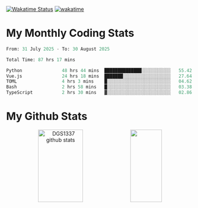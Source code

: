 [![Wakatime Status](https://github.com/noopurphalak/noopurphalak/workflows/wakatime-status-update/badge.svg)](https://github.com/noopurphalak/noopurphalak/actions/workflows/main.yml)
[![wakatime](https://wakatime.com/badge/user/80ace140-ef40-4fdd-b8ed-f3be3d2e1aea.svg)](https://wakatime.com/@80ace140-ef40-4fdd-b8ed-f3be3d2e1aea)

# My Monthly Coding Stats

<!--START_SECTION:waka-->

```python
From: 31 July 2025 - To: 30 August 2025

Total Time: 87 hrs 17 mins

Python               48 hrs 44 mins  ██████████████░░░░░░░░░░░   55.42 %
Vue.js               24 hrs 18 mins  ███████░░░░░░░░░░░░░░░░░░   27.64 %
TOML                 4 hrs 3 mins    █░░░░░░░░░░░░░░░░░░░░░░░░   04.62 %
Bash                 2 hrs 58 mins   █░░░░░░░░░░░░░░░░░░░░░░░░   03.38 %
TypeScript           2 hrs 30 mins   ▓░░░░░░░░░░░░░░░░░░░░░░░░   02.86 %
```

<!--END_SECTION:waka-->

# My Github Stats
<div style="text-align: center;">
  <img width="49%" height="195px" src="https://github-readme-stats-sigma-five.vercel.app/api?username=noopurphalak&show_icons=true&count_private=true&hide_border=true&title_color=00FFFF&icon_color=00FFFF&text_color=00FFFF&bg_color=0d1117" alt="DGS1337 github stats" />
  <img width="41%" height="195px" src="https://github-readme-stats-sigma-five.vercel.app/api/top-langs/?username=noopurphalak&layout=compact&hide_border=true&title_color=00FFFF&text_color=00FFFF&bg_color=0d1117" />
</div>
